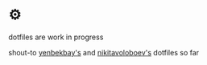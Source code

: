 # ⚙️

dotfiles are work in progress

shout-to [yenbekbay's](https://github.com/yenbekbay/dotfiles) and [nikitavoloboev's](https://github.com/nikitavoloboev/dotfiles) dotfiles so far
